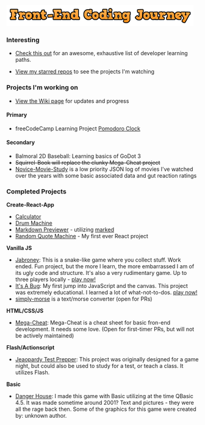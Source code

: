 <img src="img/preview.png"> 

### Interesting
- [Check this out](https://github.com/kamranahmedse/developer-roadmap) for an awesome, exhaustive list of developer learning paths.
* [View my starred repos](https://github.com/Stryyder?tab=stars) to see the projects I'm watching

### Projects I'm working on

* [View the Wiki page](https://github.com/Stryyder/The-Front-End-Coding-Journey/wiki)
for updates and progress

#### Primary

- freeCodeCamp Learning Project [Pomodoro Clock](https://github.com/Stryyder/pomodoro-clock)

#### Secondary

- Balmoral 2D Baseball: Learning basics of GoDot 3
- ~~Squirrel-Book will replace the clunky Mega-Cheat project~~
- [Novice-Movie-Study](https://github.com/Stryyder/novice-movie-study) is a low priority JSON log of movies I've watched over the years with some basic associated data and gut reaction ratings


### Completed Projects

**Create-React-App**
- [Calculator](https://github.com/Stryyder/js-calculator)
- [Drum Machine](https://github.com/Stryyder/drum-machine)
- [Markdown Previewer](https://github.com/Stryyder/markdown-previewer) - utilizing [marked](https://github.com/markedjs/marked)
- [Random Quote Machine](https://github.com/Stryyder/random-quote-machine) - My first ever React project

**Vanilla JS**
- [Jabroney](https://github.com/Stryyder/Jabroney): This is a snake-like game where you collect stuff. Work ended. Fun project, but the more I learn, the more embarrassed I am of its ugly code and structure. It's also a very rudimentary game. Up to three players locally - [play now!](https://jabroney.netlify.com)
- [It's A Bug](https://github.com/Stryyder/ItsABug):  My first jump into JavaScript and the canvas.  This project was extremely educational.  I learned a lot of what-not-to-dos. [play now!](https://itsabug.netlify.com)
- [simply-morse](https://github.com/Stryyder/simply-morse) is a text/morse converter (open for PRs)

**HTML/CSS/JS**
- [Mega-Cheat](https://github.com/Stryyder/Mega-Cheat): Mega-Cheat is a cheat sheet for basic fron-end development. It needs some love. (Open for first-timer PRs, but will not be actively maintained)

**Flash/Actionscript**
- [Jeaopardy Test Prepper](https://github.com/Stryyder/Jeopardy-Flash-Cards): This project was originally designed for a game night, but could also be used to study for a test, or teach a class. It utilizes Flash.

**Basic**
- [Danger House](https://github.com/Stryyder/Danger-House): I made this game with Basic utilizing at the time QBasic 4.5. It was made sometime around 2001? Text and pictures - they were all the rage back then. Some of the graphics for this game were created by: unknown author.








